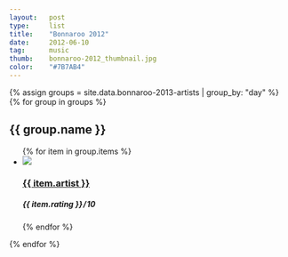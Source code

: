```yaml
---
layout:   post
type:     list
title:    "Bonnaroo 2012"
date:     2012-06-10
tag:      music
thumb:    bonnaroo-2012_thumbnail.jpg
color:    "#7B7AB4"
---
```


{% assign groups = site.data.bonnaroo-2013-artists | group_by: "day" %}
{% for group in groups %}
  <h2>{{ group.name }}</h2>
  <ul class="list article-list list-photo-circle">
  {% for item in group.items %}
  <li class="list-item">
    <div class="list-row">
      <a href="{{ item.link }}">
        <img src="/img/{{ page.title | slugify }}/{{ item.artist | slugify }}.jpg" class="list-image">
      </a>
      <a href="{{ item.link }}">
        <h3 class="list-title">{{ item.artist }}</h3>
      </a>
      <h5 class="list-detail"><em>{{ item.rating }}</em>&#8202;/&#8202;10</h5>
    </div>
  </li>
  {% endfor %}
  </ul>
{% endfor %}
